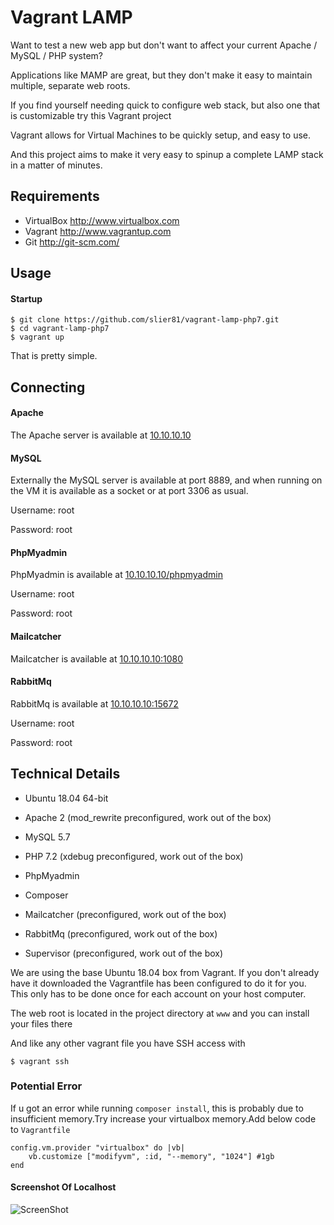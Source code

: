 # Vagrant LAMP

Want to test a new web app but don't want to affect your current Apache / MySQL / PHP system?

Applications like MAMP are great, but they don't make it easy to maintain multiple, separate
web roots.

If you find yourself needing quick to configure web stack, but also one that is customizable try this Vagrant project

Vagrant allows for Virtual Machines to be quickly setup, and easy to use.

And this project aims to make it very easy to spinup a complete LAMP stack in a matter of minutes.


## Requirements
* VirtualBox <http://www.virtualbox.com>
* Vagrant <http://www.vagrantup.com>
* Git <http://git-scm.com/>
  

## Usage



#### Startup
```
$ git clone https://github.com/slier81/vagrant-lamp-php7.git
$ cd vagrant-lamp-php7
$ vagrant up
```

That is pretty simple.


## Connecting


#### Apache
The Apache server is available at [10.10.10.10](http://10.10.10.10)

#### MySQL
Externally the MySQL server is available at port 8889, and when running on the VM it is available as a socket or at port 3306 as usual.

Username: root

Password: root

#### PhpMyadmin
PhpMyadmin is available at [10.10.10.10/phpmyadmin](http://10.10.10.10/phpmyadmin)

Username: root

Password: root


#### Mailcatcher
Mailcatcher is available at [10.10.10.10:1080](http://10.10.10.10:1080)


#### RabbitMq
RabbitMq is available at [10.10.10.10:15672](http://10.10.10.10:15672)

Username: root

Password: root


## Technical Details
* Ubuntu 18.04 64-bit

* Apache 2 (mod_rewrite preconfigured, work out of the box)

* MySQL 5.7

* PHP 7.2 (xdebug preconfigured, work out of the box)

* PhpMyadmin

* Composer

* Mailcatcher (preconfigured, work out of the box)

* RabbitMq (preconfigured, work out of the box)

* Supervisor (preconfigured, work out of the box)


We are using the base Ubuntu 18.04 box from Vagrant. If you don't already have it downloaded the Vagrantfile has been configured to do it for you. This only has to be done once for each account on your host computer.

The web root is located in the project directory at `www` and you can install your files there

And like any other vagrant file you have SSH access with

```
$ vagrant ssh
```
### Potential Error

If u got an error while running `composer install`, this is probably due to insufficient memory.Try increase your virtualbox memory.Add below code to `Vagrantfile`

```
config.vm.provider "virtualbox" do |vb|
	vb.customize ["modifyvm", :id, "--memory", "1024"] #1gb
end
```


#### Screenshot Of Localhost

![ScreenShot](https://i.imgur.com/Jn1zlAT.png)